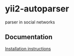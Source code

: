 # yii2-autoparser
parser in social networks

## Documentation

[Installation instructions](docs/installation.md)